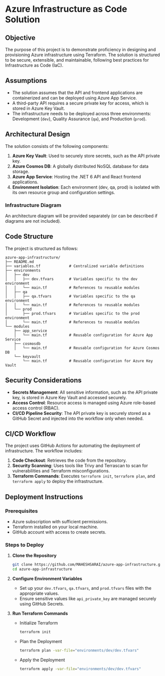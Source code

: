 # Azure Infrastructure as Code Solution

## Objective
The purpose of this project is to demonstrate proficiency in designing and provisioning Azure infrastructure using Terraform. The solution is structured to be secure, extensible, and maintainable, following best practices for Infrastructure as Code (IaC).

## Assumptions
- The solution assumes that the API and frontend applications are containerized and can be deployed using Azure App Service.
- A third-party API requires a secure private key for access, which is stored in Azure Key Vault.
- The infrastructure needs to be deployed across three environments: Development (`dev`), Quality Assurance (`qa`), and Production (`prod`).

## Architectural Design
The solution consists of the following components:
1. **Azure Key Vault**: Used to securely store secrets, such as the API private key.
2. **Azure Cosmos DB**: A globally distributed NoSQL database for data storage.
3. **Azure App Service**: Hosting the .NET 6 API and React frontend applications.
4. **Environment Isolation**: Each environment (dev, qa, prod) is isolated with its own resource group and configuration settings.

### Infrastructure Diagram
An architecture diagram will be provided separately (or can be described if diagrams are not included).

## Code Structure
The project is structured as follows:

```
azure-app-infrastructure/
├── README.md
├── variables.tf             # Centralized variable definitions
├── environments
│   ├── dev
│   │   ├── dev.tfvars       # Variables specific to the dev environment
│   │   └── main.tf          # References to reusable modules
│   ├── qa
│   │   ├── qa.tfvars        # Variables specific to the qa environment
│   │   └── main.tf          # References to reusable modules
│   └── prod
│       ├── prod.tfvars      # Variables specific to the prod environment
│       └── main.tf          # References to reusable modules
└── modules
    ├── app_service
    │   └── main.tf          # Reusable configuration for Azure App Service
    ├── cosmosdb
    │   └── main.tf          # Reusable configuration for Azure Cosmos DB
    └── keyvault
        └── main.tf          # Reusable configuration for Azure Key Vault
```

## Security Considerations
- **Secrets Management**: All sensitive information, such as the API private key, is stored in Azure Key Vault and accessed securely.
- **Access Control**: Resource access is managed using Azure role-based access control (RBAC).
- **CI/CD Pipeline Security**: The API private key is securely stored as a GitHub Secret and injected into the workflow only when needed.

## CI/CD Workflow
The project uses GitHub Actions for automating the deployment of infrastructure. The workflow includes:
1. **Code Checkout**: Retrieves the code from the repository.
2. **Security Scanning**: Uses tools like Trivy and Terrascan to scan for vulnerabilities and Terraform misconfigurations.
3. **Terraform Commands**: Executes `terraform init`, `terraform plan`, and `terraform apply` to deploy the infrastructure.

## Deployment Instructions
### Prerequisites
- Azure subscription with sufficient permissions.
- Terraform installed on your local machine.
- GitHub account with access to create secrets.

### Steps to Deploy
1. **Clone the Repository**
   ```bash
   git clone https://github.com/MAHESHSARAI/azure-app-infrastructure.git
   cd azure-app-infrastructure
   ```

2. **Configure Environment Variables**
   - Set up your `dev.tfvars`, `qa.tfvars`, and `prod.tfvars` files with the appropriate values.
   - Ensure sensitive values like `api_private_key` are managed securely using GitHub Secrets.

3. **Run Terraform Commands**
   - Initialize Terraform
     ```bash
     terraform init
     ```
   - Plan the Deployment
     ```bash
     terraform plan -var-file="environments/dev/dev.tfvars"
     ```
   - Apply the Deployment
     ```bash
     terraform apply -var-file="environments/dev/dev.tfvars"
     ```

